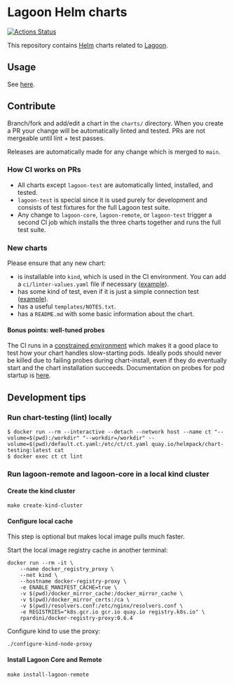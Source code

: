 # Lagoon Helm charts

[![Actions Status](https://github.com/uselagoon/lagoon-charts/workflows/Release%20Charts/badge.svg)](https://github.com/uselagoon/lagoon-charts/actions)

This repository contains [Helm](https://helm.sh/) charts related to [Lagoon](https://github.com/amazeeio/lagoon/).

## Usage

See [here](https://uselagoon.github.io/lagoon-charts/).

## Contribute

Branch/fork and add/edit a chart in the `charts/` directory.
When you create a PR your change will be automatically linted and tested.
PRs are not mergeable until lint + test passes.

Releases are automatically made for any change which is merged to `main`.

### How CI works on PRs

* All charts except `lagoon-test` are automatically linted, installed, and tested.
* `lagoon-test` is special since it is used purely for development and consists of test fixtures for the full Lagoon test suite.
* Any change to `lagoon-core`, `lagoon-remote`, or `lagoon-test` trigger a second CI job which installs the three charts together and runs the full test suite.

### New charts

Please ensure that any new chart:

* is installable into `kind`, which is used in the CI environment.
  You can add a `ci/linter-values.yaml` file if necessary ([example](https://github.com/uselagoon/lagoon-charts/blob/master/charts/lagoon-logging/ci/linter-values.yaml)).
* has some kind of test, even if it is just a simple connection test ([example](https://github.com/uselagoon/lagoon-charts/blob/master/charts/lagoon-logging/templates/tests/test-connection.yaml)).
* has a useful `templates/NOTES.txt`.
* has a `README.md` with some basic information about the chart.

#### Bonus points: well-tuned probes

The CI runs in a [constrained environment](https://docs.github.com/en/actions/reference/virtual-environments-for-github-hosted-runners#supported-runners-and-hardware-resources) which makes it a good place to test how your chart handles slow-starting pods.
Ideally pods should never be killed due to failing probes during chart-install, even if they do eventually start and the chart installation succeeds.
Documentation on probes for pod startup is [here](https://kubernetes.io/docs/concepts/workloads/pods/pod-lifecycle/#container-probes).

## Development tips

### Run chart-testing (lint) locally

```
$ docker run --rm --interactive --detach --network host --name ct "--volume=$(pwd):/workdir" "--workdir=/workdir" --volume=$(pwd)/default.ct.yaml:/etc/ct/ct.yaml quay.io/helmpack/chart-testing:latest cat
$ docker exec ct ct lint
```

### Run lagoon-remote and lagoon-core in a local kind cluster

#### Create the kind cluster

```shell
make create-kind-cluster
```

#### Configure local cache

This step is optional but makes local image pulls much faster.

Start the local image registry cache in another terminal:

```shell
docker run --rm -it \
    --name docker_registry_proxy \
    --net kind \
    --hostname docker-registry-proxy \
    -e ENABLE_MANIFEST_CACHE=true \
    -v $(pwd)/docker_mirror_cache:/docker_mirror_cache \
    -v $(pwd)/docker_mirror_certs:/ca \
    -v $(pwd)/resolvers.conf:/etc/nginx/resolvers.conf \
    -e REGISTRIES="k8s.gcr.io gcr.io quay.io registry.k8s.io" \
    rpardini/docker-registry-proxy:0.6.4
```

Configure kind to use the proxy:

```shell
./configure-kind-node-proxy
```

#### Install Lagoon Core and Remote

```shell
make install-lagoon-remote
```
